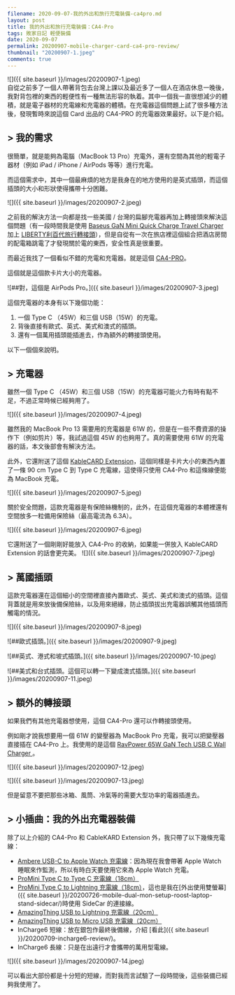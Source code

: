 ```yaml
---
filename: 2020-09-07-我的外出和旅行充電裝備-ca4pro.md
layout: post
title: 我的外出和旅行充電裝備：CA4-Pro
tags: 敗家日記 輕便裝備
date: 2020-09-07
permalink: 20200907-mobile-charger-card-ca4-pro-review/
thumbnail: "20200907-1.jpeg"
comments: true
---
```


![]({{ site.baseurl }}/images/20200907-1.jpeg)  
自從之前多了一個人帶著背包去台灣上課以及最近多了一個人在酒店休息一晚後，我對背包裡的東西的輕便性有一種無法形容的執着。其中一個我一直很想減少的體積，就是電子器材的充電線和充電器的體積。在充電器這個問題上試了很多種方法後，發現暫時來說這個 Card 出品的 CA4-PRO 的充電器效果最好。以下是介紹。

## > 我的需求

很簡單，就是能夠為電腦（MacBook 13 Pro）充電外，還有空間為其他的輕電子器材（例如 iPad / iPhone / AirPods 等等）進行充電。

而這個需求中，其中一個最麻煩的地方是我身在的地方使用的是英式插頭，而這個插頭的大小和形狀使得攜帶十分困難。

![]({{ site.baseurl }}/images/20200907-2.jpeg)

之前我的解決方法一向都是找一些美國 / 台灣的扁腳充電器再加上轉接頭來解決這個問題（有一段時間我是使用 [Baseus GaN Mini Quick Charge Travel Charger](http://www.baseus.com/product-440.html) 加上 [LIBERTY利百代旅行轉接頭](https://www.books.com.tw/products/N011499848?loc=P_0017_030)），但是自從有一次在旅店裡這個組合把酒店房間的配電箱跳電了才發現關於電的東西，安全性真是很重要。

而最近我找了一個看似不錯的充電和充電器。就是這個 [CA4-PRO](https://www.elvesfactory.com/worldshop/TW/CARD/CA4-PRO-B)。

這個就是這個款卡片大小的充電器。

![##對，這個是 AirPods Pro。]({{ site.baseurl }}/images/20200907-3.jpeg)

這個充電器的本身有以下幾個功能：
1. 一個 Type C （45W）和三個 USB（15W）的充電。
2. 背後直接有歐式、英式、美式和澳式的插頭。
3. 還有一個萬用插頭能插進去，作為額外的轉接頭使用。

以下一個個來說明。

## > 充電器

雖然一個 Type C （45W）和三個 USB（15W）的充電器可能火力有時有點不足，不過正常時候已經夠用了。

![]({{ site.baseurl }}/images/20200907-4.jpeg)

雖然我的 MacBook Pro 13 需要用的充電器是 61W 的，但是在一些不費資源的操作下（例如剪片）等，我試過這個 45W 的也夠用了。真的需要使用 61W 的充電器的話，本文後部會有解決方法。

此外，它還附送了這個 [KableCARD Extension](https://wtpstore.co/products/kablecard-extension-multi-functional-cable-essentials-for-your-phone)，這個同樣是卡片大小的東西內置了一條 90 cm Type C 到 Type C 充電線，這使得只使用 CA4-Pro 和這條線便能為 MacBook 充電。

![]({{ site.baseurl }}/images/20200907-5.jpeg)

關於安全問題，這款充電器是有保險絲機制的，此外，在這個充電器的本體裡還有空間放多一粒備用保險絲（最高電流為 6.3A）。

![]({{ site.baseurl }}/images/20200907-6.jpeg)

它還附送了一個剛剛好能放入 CA4-Pro 的收納，如果能一併放入 KableCARD Extension 的話會更完美。
![]({{ site.baseurl }}/images/20200907-7.jpeg)

## > 萬國插頭

這款充電器還在這個細小的空間裡直接內置歐式、英式、美式和澳式的插頭。這個背蓋就是用來放後備保險絲，以及用來絕緣，防止插頭拔出充電器誤觸其他插頭而觸電的情況。

![]({{ site.baseurl }}/images/20200907-8.jpeg)

![##歐式插頭。]({{ site.baseurl }}/images/20200907-9.jpeg)

![##英式、港式和坡式插頭。]({{ site.baseurl }}/images/20200907-10.jpeg)

![##美式和台式插頭。這個可以轉一下變成澳式插頭。]({{ site.baseurl }}/images/20200907-11.jpeg)

## > 額外的轉接頭

如果我們有其他充電器想使用，這個 CA4-Pro 還可以作轉接頭使用。

例如剛才說我想要用一個 61W 的變壓器為 MacBook Pro 充電，我可以把變壓器直接插在 CA4-Pro 上。我使用的是這個 [RavPower 65W GaN Tech USB C Wall Charger ](https://www.ravpower.com/products/rp-pc133-pd-gan-65wusb-c-wall-charger)。

![]({{ site.baseurl }}/images/20200907-12.jpeg)

![]({{ site.baseurl }}/images/20200907-13.jpeg)

但是留意不要把那些冰箱、風筒、冷氣等的需要大型功率的電器插進去。

## > 小插曲：我的外出充電器裝備

除了以上介紹的 CA4-Pro 和 CableKARD Extension 外，我只帶了以下幾條充電線：

* [Ambere USB-C to Apple Watch 充電線](https://www.amazon.com/Ampere-Charger-Magnetic-Portable-Charging/dp/B07XTQKHDR)：因為現在我會帶著 Apple Watch 睡眠來作監測，所以有時白天要使用它來為 Apple Watch 充電。
* [ProMini Type C to Type C 充電線（18cm）](https://www.magic-pro.com/products/promini-type-c-to-type-c-pd-quick-charge-sync-cable-1)
* [ProMini Type C to Lightning 充電線（18cm）](https://www.magic-pro.com/products/promini-lightning-to-usb-quick-charge-sync-cable-1)，這也是我在[外出使用雙螢幕]({{ site.baseurl }}/20200726-mobile-dual-mon-setup-roost-laptop-stand-sidecar/)時使用 SideCar 的連接線。
* [AmazingThing USB to Lightning 充電線（20cm）](https://www.amazingthing.com/cables)
* [AmazingThing USB to Micro USB 充電線（20cm）](https://www.amazingthing.com/cables)
* InCharge6 短線：放在銀包作最終後備線，介紹 [看此]({{ site.baseurl }}/20200709-incharge6-review/)。
* InCharge6 長線：只是在出遠行才會攜帶的萬用型電線。

![]({{ site.baseurl }}/images/20200907-14.jpeg)

可以看出大部份都是十分短的短線，而對我而言試驗了一段時間後，這些裝備已經夠我使用了。

